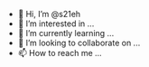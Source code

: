 - 👋 Hi, I’m @s21eh
- 👀 I’m interested in ...
- 🌱 I’m currently learning ...
- 💞️ I’m looking to collaborate on ...
- 📫 How to reach me ...

<!---
s21eh/s21eh is a ✨ special ✨ repository because its `README.md` (this file) appears on your GitHub profile.
You can click the Preview link to take a look at your changes.
--->
